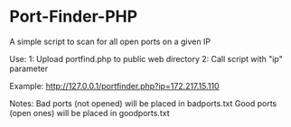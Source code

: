 # Port-Finder-PHP
A simple script to scan for all open ports on a given IP

Use:
1: Upload portfind.php to public web directory
2: Call script with "ip" parameter

Example:
http://127.0.0.1/portfinder.php?ip=172.217.15.110

Notes:
Bad ports (not opened) will be placed in badports.txt
Good ports (open ones) will be placed in goodports.txt
